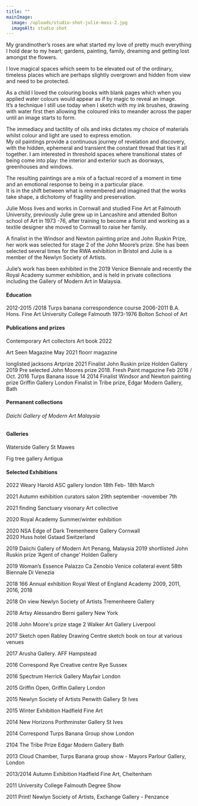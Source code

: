 ```yaml
---
title: ""
mainImage:
  image: /uploads/studio-shot-julie-moss-2.jpg
  imageAlt: studio shot
---
```

My grandmother’s roses are what started my love of pretty much everything I hold dear to my heart; gardens, painting, family, dreaming and getting lost amongst the flowers.

I love magical spaces which seem to be elevated out of the ordinary, timeless places which are perhaps slightly overgrown and hidden from view and need to be protected.

As a child I loved the colouring books with blank pages which when you applied water colours would appear as if by magic to reveal an image.\
It’s a technique I still use today when I sketch with my ink brushes, drawing with water first then allowing the coloured inks to meander across the paper until an image starts to form.

The immediacy and tactility of oils and inks dictates my choice of materials whilst colour and light are used to express emotion.\
My oil paintings provide a continuous journey of revelation and discovery, with the hidden, ephemeral and transient the constant thread that ties it all together. I am interested in threshold spaces where transitional states of being come into play: the interior and exterior such as doorways, greenhouses and windows.

The resulting paintings are a mix of a factual record of a moment in time and an emotional response to being in a particular place.\
It is in the shift between what is remembered and imagined that the works take shape, a dichotomy of fragility and preservation.



Julie Moss lives and works in Cornwall and studied Fine Art at Falmouth University, previously Julie grew up in Lancashire and attended Bolton school of Art in 1973 -76, after training to become a florist and working as a textile designer she moved to Cornwall to raise her family. 

A finalist in the Windsor and Newton painting prize and John Ruskin Prize, her work was selected for stage 2 of the John Moore’s prize. She has been selected several times for the RWA exhibition in Bristol and Julie is a member of the Newlyn Society of Artists. 

Julie’s work has been exhibited in the 2019 Venice Biennale and recently the Royal Academy summer exhibition, and is held in private collections including the Gallery of Modern Art in Malaysia.

#### Education

2012-2015 /2018  Turps banana correspondence course 
2006-2011  B.A. Hons. Fine Art University College Falmouth
1973-1976 Bolton School of Art

#### Publications and prizes

Contemporary Art collectors Art book 2022

Art Seen Magazine May 2021                                                                                                                                   floorr magazine 

longlisted jacksons Artprize 2021                                                                                                                           Finalist John Ruskin prize Holden Gallery 2019                                                                                                          Pre selected John Moores prize 2018.                                                                                                                               Fresh Paint magazine Feb 2016 / Oct. 2016
Turps Banana issue 14 2014                                                                                                                                     Finalist Windsor and Newton painting prize Griffin Gallery London 
Finalist in Tribe prize, Edgar Modern Gallery, Bath

#### Permanent collections

###### Daichi Gallery of Modern Art Malaysia

#### Galleries

Waterside Gallery St Mawes

Fig tree gallery Antigua

#### Selected Exhibitions

2022 Weary Harold ASC gallery london 18th Feb- 18th March

2021 Autumn exhibition curators salon 29th september -november 7th

2021 finding Sanctuary visonary Art collective

2020 Royal Academy Summer/winter exhibition

2020 NSA Edge of Dark Tremenheere Gallery Cornwall \
2020 Huss hotel Gstaad Switzerland 

2019  Daiichi Gallery of Modern Art Penang, Malaysia 
2019 shortlisted John Ruskin prize ‘Agent of change’ Holden Gallery 

2019 Woman’s  Essence Palazzo Ca Zenobio Venice collateral event 58th Biennale Di Venezia 

2018 166 Annual exhibition Royal West of England Academy 2009, 2011, 2016, 2018

2018 On view Newlyn Society of Artists  Tremenheere Gallery 

2018 Artsy Alessandro Berni gallery New York

2018 John Moore's prize stage 2 Walker Art Gallery Liverpool

2017  Sketch open Rabley Drawing Centre  sketch book on tour at various venues

2017 Arusha Gallery. AFF Hampstead 

2016 Correspond Rye Creative centre Rye Sussex 

2016 Spectrum   Herrick Gallery Mayfair London 

2015  Griffin Open, Griffin Gallery  London 

2015 Newlyn Society of Artists Penwith Gallery St Ives

2015 Winter Exhibition Hadfield Fine Art 

2014 New Horizons  Porthminster Gallery St Ives

2014 Correspond   Turps Banana Group show  London 

2104  The Tribe Prize    Edgar Modern Gallery   Bath 

2013 Cloud Chamber, Turps Banana group show - Mayors Parlour Gallery, London 

2013/2014 Autumn Exhibition Hadfield Fine Art, Cheltenham

2011 University College Falmouth Degree Show

2011 Print! Newlyn Society of Artists, Exchange Gallery - Penzance